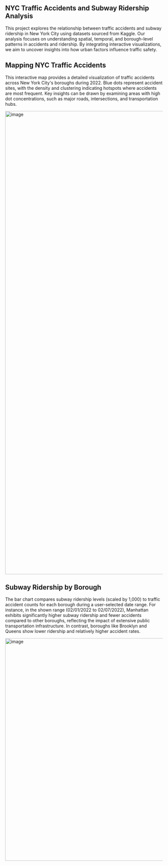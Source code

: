 ## NYC Traffic Accidents and Subway Ridership Analysis
This project explores the relationship between traffic accidents and subway ridership in New York City using datasets sourced from Kaggle. Our analysis focuses on understanding spatial, temporal, and borough-level patterns in accidents and ridership. By integrating interactive visualizations, we aim to uncover insights into how urban factors influence traffic safety.

## Mapping NYC Traffic Accidents
This interactive map provides a detailed visualization of traffic accidents across New York City's boroughs during 2022. Blue dots represent accident sites, with the density and clustering indicating hotspots where accidents are most frequent. Key insights can be drawn by examining areas with high dot concentrations, such as major roads, intersections, and transportation hubs.

<img width="1478" alt="image" src="https://github.com/user-attachments/assets/695d4ff8-6d41-49c1-a2fa-62eb187f3af8">

## Subway Ridership by Borough
The bar chart compares subway ridership levels (scaled by 1,000) to traffic accident counts for each borough during a user-selected date range. For instance, in the shown range (02/01/2022 to 02/07/2022), Manhattan exhibits significantly higher subway ridership and fewer accidents compared to other boroughs, reflecting the impact of extensive public transportation infrastructure. In contrast, boroughs like Brooklyn and Queens show lower ridership and relatively higher accident rates.

<img width="710" alt="image" src="https://github.com/user-attachments/assets/a61a0428-c7ab-4746-9202-e11f1ca3e6a4">
